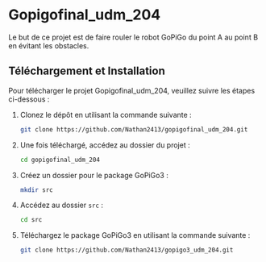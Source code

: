 # Gopigofinal_udm_204

Le but de ce projet est de faire rouler le robot GoPiGo du point A au point B en évitant les obstacles.

## Téléchargement et Installation

Pour télécharger le projet Gopigofinal_udm_204, veuillez suivre les étapes ci-dessous :

1. Clonez le dépôt en utilisant la commande suivante :
    ```sh
    git clone https://github.com/Nathan2413/gopigofinal_udm_204.git
    ```

2. Une fois téléchargé, accédez au dossier du projet :
    ```sh
    cd gopigofinal_udm_204
    ```

3. Créez un dossier pour le package GoPiGo3 :
    ```sh
    mkdir src
    ```

4. Accédez au dossier `src` :
    ```sh
    cd src
    ```

5. Téléchargez le package GoPiGo3 en utilisant la commande suivante :
    ```sh
    git clone https://github.com/Nathan2413/gopigo3_udm_204.git
    ```



